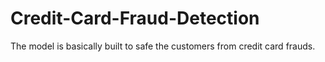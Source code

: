 # Credit-Card-Fraud-Detection
The model is basically built to safe the customers from credit card frauds.
